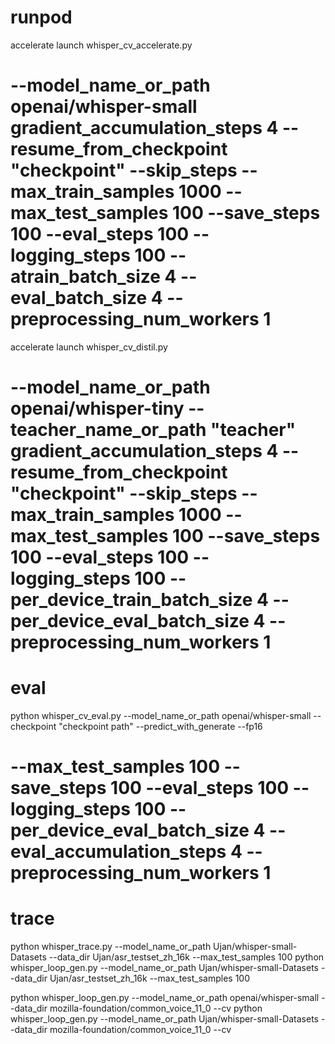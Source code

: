 # runpod

accelerate launch whisper_cv_accelerate.py 
# --model_name_or_path openai/whisper-small gradient_accumulation_steps 4 --resume_from_checkpoint "checkpoint" --skip_steps --max_train_samples 1000 --max_test_samples 100 --save_steps 100 --eval_steps 100 --logging_steps 100 --atrain_batch_size 4 --eval_batch_size 4 --preprocessing_num_workers 1

accelerate launch whisper_cv_distil.py 
# --model_name_or_path openai/whisper-tiny --teacher_name_or_path "teacher" gradient_accumulation_steps 4 --resume_from_checkpoint "checkpoint" --skip_steps --max_train_samples 1000 --max_test_samples 100 --save_steps 100 --eval_steps 100 --logging_steps 100 --per_device_train_batch_size 4 --per_device_eval_batch_size 4 --preprocessing_num_workers 1



# eval

python whisper_cv_eval.py --model_name_or_path openai/whisper-small --checkpoint "checkpoint path" --predict_with_generate --fp16
# --max_test_samples 100 --save_steps 100 --eval_steps 100 --logging_steps 100 --per_device_eval_batch_size 4 --eval_accumulation_steps 4 --preprocessing_num_workers 1


# trace
python whisper_trace.py --model_name_or_path Ujan/whisper-small-Datasets --data_dir Ujan/asr_testset_zh_16k --max_test_samples 100
python whisper_loop_gen.py --model_name_or_path Ujan/whisper-small-Datasets --data_dir Ujan/asr_testset_zh_16k --max_test_samples 100

python whisper_loop_gen.py --model_name_or_path openai/whisper-small --data_dir mozilla-foundation/common_voice_11_0 --cv
python whisper_loop_gen.py --model_name_or_path Ujan/whisper-small-Datasets --data_dir mozilla-foundation/common_voice_11_0 --cv

